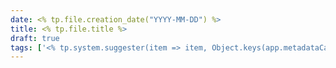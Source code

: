 ```yaml
---
date: <% tp.file.creation_date("YYYY-MM-DD") %>
title: <% tp.file.title %>
draft: true
tags: ['<% tp.system.suggester(item => item, Object.keys(app.metadataCache.getTags()).map(x => x.replace("#", ""))) %>']
---
```

